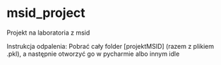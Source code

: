 # msid_project
Projekt na laboratoria z msid

Instrukcja odpalenia: Pobrać cały folder [projektMSID] (razem z plikiem .pkl), a następnie otworzyć go w pycharmie albo innym idle
